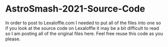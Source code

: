 # AstroSmash-2021-Source-Code
In order to post to Lexaloffle.com I needed to put all of the files into one so if you look at the source code on Lexaloffle it may be a bit difficult to read so I am posting all of the original files here. Feel free reuse this code as you please.
